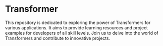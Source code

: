 # Transformer
This repository is dedicated to exploring the power of Transformers for various applications. It aims to provide learning resources and project examples for developers of all skill levels. Join us to delve into the world of Transformers and contribute to innovative projects.
